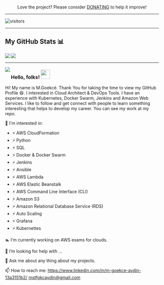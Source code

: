 

<p align="center">Love the project? Please consider <a href="https://www.paypal.me/mstfgkcaydin">DONATING</a> to help it improve!</p>
<hr>
<!--
Public commits
[![M.Goekcé's GitHub stats](https://github-readme-stats.vercel.app/api?username=Gokay2705)](https://github.com/Gokay2705/github-readme-stats)
-->


![visitors](https://visitor-badge.glitch.me/badge?page_id=Gokay2705.Gokay2705)
<hr>

## My GitHub Stats 📊

<a href="https://github.com/anuraghazra/github-readme-stats">
  <img align="left" src="https://github-readme-stats.vercel.app/api?username=Gokay2705&count_private=true&show_icons=true" />
</a>
<a href="https://github.com/anuraghazra/convoychat">
  <img align="center" src="https://github-readme-stats.vercel.app/api/top-langs/?username=Gokay2705" />
</a>
<hr>
<a href="https://github.com/anuraghazra/convoychat">
  <img align="left" src="https://github-readme-stats.vercel.app/api/wakatime?username=willianrod" />
</a>

### Hello, folks! <img src="https://raw.githubusercontent.com/MartinHeinz/MartinHeinz/master/wave.gif" width="30px">
Hi! My name is M.Goekcé. Thank You for taking the time to view my GitHub Profile :smile:.
I interested in Cloud Architect & DevOps Tools. I have an experience with Kubernetes, Docker Swarm, Jenkins and Amazon Web Services. I like to follow and get connect with people to learn something interesting that helps to develop my career. You can see my work at my repo.

<!--
**Gokay2705/Gokay2705** is a ✨ _special_ ✨ repository because its `README.md` (this file) appears on your GitHub profile.

Here are some ideas to get you started:
-->
:football: I'm interested in:
- ⚡ AWS CloudFormation
- ⚡ Python
- ⚡ SQL
- ⚡ Docker & Docker Swarm
- ⚡ Jenkins
- ⚡ Ansible
- ⚡ AWS Lambda
- ⚡ AWS Elastic Beanstalk
- ⚡ AWS Command Line Interface (CLI)
- ⚡ Amazon S3
- ⚡ Amazon Relational Database Service (RDS)
- ⚡ Auto Scaling
- ⚡ Grafana
- ⚡ Kubernettes

:swimmer: I’m currently working on AWS exams for clouds.

🤔 I’m looking for help with ...

💬 Ask me about any thing about my projects.

📫 How to reach me:   https://www.linkedin.com/in/m-goekce-aydin-13a3151b2/ 
mstfgkcaydin@gmail.com


